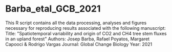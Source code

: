 # Barba_etal_GCB_2021
This R script contains all the data processing, analyses and figures necessary for reproducing results associated with the following manuscript: Title: "Spatiotemporal variability and origin of CO2 and CH4 tree stem fluxes in an upland forest" Authors: Josep Barba, Rafael Poyatos, Margaret Capooci &amp; Rodrigo Vargas Journal: Global Change Biology Year: 2021
